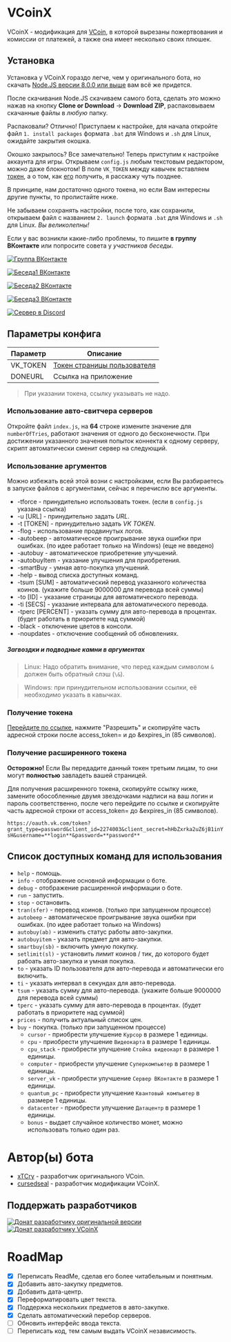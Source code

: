# VCoinX
VCoinX - модификация для [VCoin](https://github.com/xTCry/VCoin), в которой вырезаны пожертвования и комиссии от платежей, а также она имеет несколько своих плюшек.

## Установка
Установка у VCoinX гораздо легче, чем у оригинального бота, но скачать [Node.JS версии 8.0.0 или выше](https://nodejs.org/) вам всё же придется.

После скачивания Node.JS скачиваем самого бота, сделать это можно нажав на кнопку **Clone or Download** -> **Download ZIP**, распаковываем скачанные файлы в *любую* папку.

Распаковали? Отлично! Приступаем к настройке, для начала откройте файл `1. install packages` формата `.bat` для Windows и `.sh` для Linux, ожидайте закрытия окошка.

Окошко закрылось? Все замечательно! Теперь приступим к настройке аккаунта для игры. Открываем `config.js` любым текстовым редактором, можно даже блокнотом! В поле `VK_TOKEN` между кавычек вставляем [токен](#получение-токена), а о том, как [его](#получение-токена) получить, я расскажу чуть позднее.

В принципе, нам достаточно одного токена, но если Вам интересны другие пункты, то пролистайте ниже.

Не забываем сохранять настройки, после того, как сохранили, открываем файл с названием `2. launch` формата `.bat` для Windows и `.sh` для Linux. *Вы великолепны!*

Если у вас возникли какие-либо проблемы, то пишите **в группу ВКонтакте** или попросите совета у *участников беседы*.

[![Группа ВКонтакте](https://img.shields.io/badge/Группа-ВКонтакте-yellow.svg)](https://vk.com/vcoinx)

[![Беседа1 ВКонтакте](https://img.shields.io/badge/Беседа-ВКонтакте-yellow.svg)](https://vk.me/join/AJQ1d8Wp/g5Rju0b0CqwtSbh)

[![Беседа2 ВКонтакте](https://img.shields.io/badge/Беседа-ВКонтакте-yellow.svg)](https://vk.me/join/AJQ1d2MA/A6N8/TxZWWxrfQK)

[![Беседа3 ВКонтакте](https://img.shields.io/badge/Беседа-ВКонтакте-yellow.svg)](https://vk.me/join/AJQ1d5SvLA/9NLWhykOAKrdM)

[![Сервер в Discord](https://img.shields.io/badge/Сервер-Discord-yellow.svg)](https://discord.gg/mpzttuu)


## Параметры конфига
| Параметр | Описание                                                |
|----------|---------------------------------------------------------|
| VK_TOKEN | [Токен страницы пользователя](#получение-токена)        |
| DONEURL  | Ссылка на приложение                                    |

> При указании токена, ссылку указывать не надо.

### Использование авто-свитчера серверов
Откройте файл `index.js`, на **64** строке измените значение для `numberOfTries`, работают значения от одного до бесконечности. При достижении указанного значения попыток коннекта к одному серверу, скрипт автоматически сменит сервер на следующий.

### Использование аргументов
Можно избежать всей этой возни с настройками, если Вы разбираетесь в запуске файлов с аргументами, сейчас я перечислю все аргументы.
* -tforce		    - принудительно использовать токен. (если в `config.js` указана ссылка)
* -u [URL]		  - принудительно задать *URL*.
* -t [TOKEN]	  - принудительно задать *VK TOKEN*.
* -flog			    - использование продвинутых логов.
* -autobeep     - автоматическое проигрывание звука ошибки при ошибках. (по идее работает только на Windows) (еще не введено)
* -autobuy		  - автоматическое приобретение улучшений.
* -autobuyItem	- указание улучшения для приобретения.
* -smartBuy     - умная авто-покупка улучшений.
* -help			    - вывод списка доступных команд.
* -tsum [SUM]	  - автоматический перевод указанного количества коинов. (укажите больше 9000000 для перевода всей суммы)
* -to [ID]		  - указание страницы для автоматического перевода.
* -ti [SECS]	  - указание интервала для автоматического перевода.
* -tperc [PERCENT]	  - указать сумму для авто-перевода в процентах. (будет работать в приоритете над суммой)
* -black        - отключение цветов в консоли.
* -noupdates    - отключение сообщений об обновлениях.

##### Загвоздки и подводные камни в аргументах
> Linux: Надо обратить внимание, что перед каждым символом `&` должен быть обратный слэш (`\&`).

> Windows: при принудительном использовании ссылки, её необходимо указать в кавычках.

### Получение токена
[Перейдите по ссылке](https://vk.cc/9f4IXA), нажмите "Разрешить" и скопируйте часть адресной строки после access_token= и до &expires_in (85 символов).

### Получение расширенного токена
**Осторожно!** Если Вы передадите данный токен третьим лицам, то они могут **полностью** завладеть вашей страницей.

Для получения расширенного токена, скопируйте ссылку ниже, замените обособленные двумя звездочками надписи на ваш логин и пароль соответственно, после чего перейдите по ссылке и скопируйте часть адресной строки от access_token= до &expires_in (85 символов).

`https://oauth.vk.com/token?grant_type=password&client_id=2274003&client_secret=hHbZxrka2uZ6jB1inYsH&username=**login**&password=**password**`

## Список доступных команд для использования

- `help`		- помощь.
- `info`    - отображение основной информации о боте.
- `debug`   - отображение расширенной информации о боте.
- `run`			- запустить.
- `stop`		- остановить.
- `tran(sfer)`	- перевод коинов. (только при запущенном процессе)
- `autobeep`  - автоматическое проигрывание звука ошибки при ошибках. (по идее работает только на Windows)
- `autobuy(ab)`		- изменить статус работы авто-закупки.
- `autobuyitem` - указать предмет для авто-закупки.
- `smartbuy(sb)`    - включить умную покупку.
- `setlimit(sl)`    - установить лимит коинов / тик, до которого будет рабоать авто-закупка и умная покупка.
- `to` 			- указать ID пользователя для авто-перевода и автоматически его включить.
- `ti` 			- указать интервал в секундах для авто-перевода.
- `tsum`		- указать сумму для авто-перевода. (укажите больше 9000000 для перевода всей суммы)
- `tperc`		- указать сумму для авто-перевода в процентах. (будет работать в приоритете над суммой)
- `prices`		- получить актуальный список цен.
- `buy`			- покупка. (только при запущенном процессе)
  - `cursor`		- приобрести улучшение `Курсор` в размере 1 единицы.
  - `cpu`			- приобрести улучшение `Видеокарта` в размере 1 единицы.
  - `cpu_stack`		- приобрести улучшение `Стойка видеокарт` в размере 1 единицы.
  - `computer`		- приобрести улучшение `Суперкомпьютер` в размере 1 единицы.
  - `server_vk`		- приобрести улучшение `Сервер ВКонтакте` в размере 1 единицы.
  - `quantum_pc`	- приобрести улучшение `Квантовый компьютер` в размере 1 единицы.
  - `datacenter`	- приобрести улучшение `Датацентр` в размере 1 единицы.
  - `bonus` 		- выдает случайное количество монет, можно использовать только один раз.

# Автор(ы) бота
* [xTCry](https://github.com/xTCry) - разработчик оригинального VCoin.
* [cursedseal](https://github.com/cursedseal) - разработчик модификации VCoinX.

## Поддержать разработчиков
[![Донат разработчику оригинальной версии](https://img.shields.io/badge/Донат-VCoin-orange.svg)](https://qiwi.me/xtcry)
[![Донат разработчику VCoinX](https://img.shields.io/badge/Донат-VCoinX-orange.svg)](https://qiwi.me/vcoinx)

# RoadMap
- [x] Переписать ReadMe, сделав его более читабельным и понятным.
- [x] Добавить авто-закупку предметов.
- [x] Добавить дата-центр.
- [x] Переформатировать цвет текста.
- [x] Поддержка нескольких предметов в авто-закупке.
- [x] Сделать автоматический перебор серверов.
- [ ] Обновить интерфейс ввода текста.
- [ ] Переписать код, тем самым выдать VCoinX независимость.
